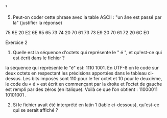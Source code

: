 

²

5. Peut-on coder cette phrase avec la table ASCII : "un âne est passé par là" (justifier la réponse)


75 6E 20 E2 6E 65 65 73 74 20 70 61 73 73 E9 20 70 61 72 20 6C E0


Exercice 2

1. Quelle est la séquence d'octets qui représente le " é ", et qu'est-ce qui est écrit dans le fichier ?

la séquence qui représente le "é" est: 1110 1001.
En UTF-8 on le code sur deux octets en respectant les précisions apportées dans le tableau ci-dessus.
Les bits imposés sont 110 pour le 1er octet et 10 pour le deuxième, le code du « é » est écrit en commençant par la droite et l’octet de gauche est rempli par des zéros (en italique). 
Voilà ce que l’on obtient : 11000011 10101001 .

2. Si le fichier avait été interprété en latin 1 (table ci-dessous), qu'est-ce qui se serait affiché ?